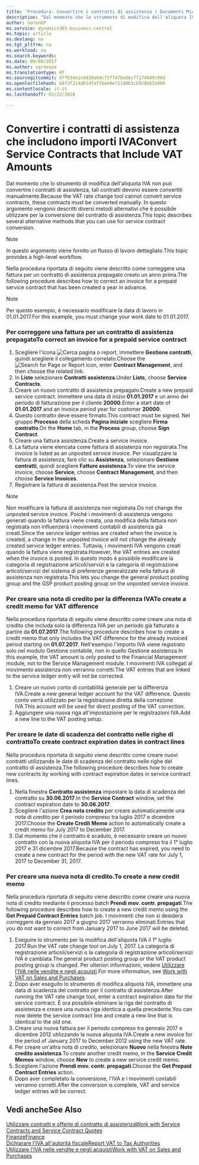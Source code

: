 ```yaml
---
title: 'Procedura: Convertire i contratti di assistenza | Documenti Microsoft'
description: "Dal momento che lo strumento di modifica dell'aliquota IVA non può convertire i contratti di assistenza, tali contratti devono essere convertiti manualmente. In questo argomento vengono descritti diversi metodi alternativi che è possibile utilizzare per la conversione del contratto di assistenza."
author: SorenGP
ms.service: dynamics365-business-central
ms.topic: article
ms.devlang: na
ms.tgt_pltfrm: na
ms.workload: na
ms.search.keywords: 
ms.date: 09/08/2017
ms.author: sgroespe
ms.translationtype: HT
ms.sourcegitcommit: d7fb34e1c9428a64c71ff47be8bcff174649c00d
ms.openlocfilehash: 64f3f214d014faff6ee0e71180b1cb928bb15d86
ms.contentlocale: it-it
ms.lasthandoff: 03/22/2018

---
```

# <a name="convert-service-contracts-that-include-vat-amounts"></a><span data-ttu-id="0e8b5-104">Convertire i contratti di assistenza che includono importi IVA</span><span class="sxs-lookup"><span data-stu-id="0e8b5-104">Convert Service Contracts that Include VAT Amounts</span></span>
<span data-ttu-id="0e8b5-105">Dal momento che lo strumento di modifica dell'aliquota IVA non può convertire i contratti di assistenza, tali contratti devono essere convertiti manualmente.</span><span class="sxs-lookup"><span data-stu-id="0e8b5-105">Because the VAT rate change tool cannot convert service contracts, these contracts must be converted manually.</span></span> <span data-ttu-id="0e8b5-106">In questo argomento vengono descritti diversi metodi alternativi che è possibile utilizzare per la conversione del contratto di assistenza.</span><span class="sxs-lookup"><span data-stu-id="0e8b5-106">This topic describes several alternative methods that you can use for service contract conversion.</span></span>  

> [!NOTE]  
>  <span data-ttu-id="0e8b5-107">In questo argomento viene fornito un flusso di lavoro dettagliato.</span><span class="sxs-lookup"><span data-stu-id="0e8b5-107">This topic provides a high-level workflow.</span></span>  

 <span data-ttu-id="0e8b5-108">Nella procedura riportata di seguito viene descritto come correggere una fattura per un contratto di assistenza prepagato creato un anno prima.</span><span class="sxs-lookup"><span data-stu-id="0e8b5-108">The following procedure describes how to correct an invoice for a prepaid service contract that has been created a year in advance.</span></span>  

> [!NOTE]  
>  <span data-ttu-id="0e8b5-109">Per questo esempio, è necessario modificare la data di lavoro in 01.01.2017.</span><span class="sxs-lookup"><span data-stu-id="0e8b5-109">For this example, you must change your work date to 01.01.2017.</span></span>  

### <a name="to-correct-an-invoice-for-a-prepaid-service-contract"></a><span data-ttu-id="0e8b5-110">Per correggere una fattura per un contratto di assistenza prepagato</span><span class="sxs-lookup"><span data-stu-id="0e8b5-110">To correct an invoice for a prepaid service contract</span></span>  
1. <span data-ttu-id="0e8b5-111">Scegliere l'icona ![Cerca pagina o report](media/ui-search/search_small.png "icona Cerca pagina o report"), immettere **Gestione contratti**, quindi scegliere il collegamento correlato.</span><span class="sxs-lookup"><span data-stu-id="0e8b5-111">Choose the ![Search for Page or Report](media/ui-search/search_small.png "Search for Page or Report icon") icon, enter **Contract Management**, and then choose the related link.</span></span>  
2. <span data-ttu-id="0e8b5-112">In **Liste** selezionare **Contratti assistenza**.</span><span class="sxs-lookup"><span data-stu-id="0e8b5-112">Under **Lists**, choose **Service Contracts**.</span></span>  
3. <span data-ttu-id="0e8b5-113">Creare un nuovo contratto di assistenza prepagato.</span><span class="sxs-lookup"><span data-stu-id="0e8b5-113">Create a new prepaid service contract.</span></span> <span data-ttu-id="0e8b5-114">Immettere una data di inizio **01.01.2017** e un anno del periodo di fatturazione per il cliente **20000**.</span><span class="sxs-lookup"><span data-stu-id="0e8b5-114">Enter a start date of **01.01.2017** and an invoice period year for customer **20000**.</span></span>  
4. <span data-ttu-id="0e8b5-115">Questo contratto deve essere firmato.</span><span class="sxs-lookup"><span data-stu-id="0e8b5-115">This contract must be signed.</span></span> <span data-ttu-id="0e8b5-116">Nel gruppo **Processo** della scheda **Pagina iniziale** scegliere **Firma contratto**.</span><span class="sxs-lookup"><span data-stu-id="0e8b5-116">On the **Home** tab, in the **Process** group, choose **Sign Contract**.</span></span>  
5. <span data-ttu-id="0e8b5-117">Creare una fattura assistenza.</span><span class="sxs-lookup"><span data-stu-id="0e8b5-117">Create a service invoice.</span></span>
6. <span data-ttu-id="0e8b5-118">La fattura viene elencata come fattura di assistenza non registrata.</span><span class="sxs-lookup"><span data-stu-id="0e8b5-118">The invoice is listed as an unposted service invoice.</span></span> <span data-ttu-id="0e8b5-119">Per visualizzare la fattura di assistenza, fare clic su **Assistenza**, selezionare **Gestione contratti**, quindi scegliere **Fatture assistenza**.</span><span class="sxs-lookup"><span data-stu-id="0e8b5-119">To view the service invoice, choose **Service**, choose **Contract Management**, and then choose **Service Invoices**.</span></span>  
7. <span data-ttu-id="0e8b5-120">Registrare la fattura di assistenza.</span><span class="sxs-lookup"><span data-stu-id="0e8b5-120">Post the service invoice.</span></span>  

> [!NOTE]  
>  <span data-ttu-id="0e8b5-121">Non modificare la fattura di assistenza non registrata.</span><span class="sxs-lookup"><span data-stu-id="0e8b5-121">Do not change the unposted service invoice.</span></span> <span data-ttu-id="0e8b5-122">Poiché i movimenti di assistenza vengono generati quando la fattura viene creata, una modifica della fattura non registrata non influenzerà i movimenti contabili di assistenza già creati.</span><span class="sxs-lookup"><span data-stu-id="0e8b5-122">Since the service ledger entries are created when the invoice is created, a change in the unposted invoice will not change the already created service ledger entries.</span></span> <span data-ttu-id="0e8b5-123">Tuttavia, i movimenti IVA vengono creati quando la fattura viene registrata.</span><span class="sxs-lookup"><span data-stu-id="0e8b5-123">However, the VAT entries are created when the invoice is posted.</span></span> <span data-ttu-id="0e8b5-124">In questo modo è possibile modificare la categoria di registrazione articoli/servizi e la categoria di registrazione articoli/servizi del sistema di preferenze generalizzate nella fattura di assistenza non registrata.</span><span class="sxs-lookup"><span data-stu-id="0e8b5-124">This lets you change the general product posting group and the GSP product posting group on the unposted service invoice.</span></span>  

### <a name="to-create-a-credit-memo-for-vat-difference"></a><span data-ttu-id="0e8b5-125">Per creare una nota di credito per la differenza IVA</span><span class="sxs-lookup"><span data-stu-id="0e8b5-125">To create a credit memo for VAT difference</span></span>  
<span data-ttu-id="0e8b5-126">Nella procedura riportata di seguito viene descritto come creare una nota di credito che includa solo la differenza IVA per un periodo già fatturato a partire da **01.07.2017**.</span><span class="sxs-lookup"><span data-stu-id="0e8b5-126">The following procedure describes how to create a credit memo that only includes the VAT difference for the already invoiced period starting on **01.07.2017**.</span></span> <span data-ttu-id="0e8b5-127">Nell'esempio l'importo IVA viene registrato solo nel modulo Gestione contabile, non in quello Gestione assistenza.</span><span class="sxs-lookup"><span data-stu-id="0e8b5-127">In this example, the VAT amount is only posted to the Financial Management module, not to the Service Management module.</span></span> <span data-ttu-id="0e8b5-128">I movimenti IVA collegati al movimento assistenza non verranno corretti.</span><span class="sxs-lookup"><span data-stu-id="0e8b5-128">The VAT entries that are linked to the service ledger entry will not be corrected.</span></span>  

1. <span data-ttu-id="0e8b5-129">Creare un nuovo conto di contabilità generale per la differenza IVA.</span><span class="sxs-lookup"><span data-stu-id="0e8b5-129">Create a new general ledger account for the VAT difference.</span></span> <span data-ttu-id="0e8b5-130">Questo conto verrà utilizzato per la registrazione diretta della correzione IVA.</span><span class="sxs-lookup"><span data-stu-id="0e8b5-130">This account will be used for direct posting of the VAT correction.</span></span>  
2. <span data-ttu-id="0e8b5-131">Aggiungere una nuova riga all'impostazione per le registrazioni IVA.</span><span class="sxs-lookup"><span data-stu-id="0e8b5-131">Add a new line to the VAT posting setup.</span></span>  

### <a name="to-create-contract-expiration-dates-in-contract-lines"></a><span data-ttu-id="0e8b5-132">Per creare le date di scadenza del contratto nelle righe di contratto</span><span class="sxs-lookup"><span data-stu-id="0e8b5-132">To create contract expiration dates in contract lines</span></span>  
<span data-ttu-id="0e8b5-133">Nella procedura riportata di seguito viene descritto come creare nuovi contratti utilizzando le date di scadenza del contratto nelle righe del contratto di assistenza.</span><span class="sxs-lookup"><span data-stu-id="0e8b5-133">The following procedure describes how to create new contracts by working with contract expiration dates in service contract lines.</span></span>  

1. <span data-ttu-id="0e8b5-134">Nella finestra **Contratto assistenza** impostare la data di scadenza del contratto su **30.06.2017**.</span><span class="sxs-lookup"><span data-stu-id="0e8b5-134">In the **Service Contract** window, set the contract expiration date to **30.06.2017**.</span></span>  
2. <span data-ttu-id="0e8b5-135">Scegliere l'azione **Crea nota credito** per creare automaticamente una nota di credito per il periodo compreso tra luglio 2017 e dicembre 2017.</span><span class="sxs-lookup"><span data-stu-id="0e8b5-135">Choose the **Create Credit Memo** action to automatically create a credit memo for July 2017 to December 2017.</span></span>  
3. <span data-ttu-id="0e8b5-136">Dal momento che il contratto è scaduto, è necessario creare un nuovo contratto con la nuova aliquota IVA per il periodo compreso tra il 1° luglio 2017 e 31 dicembre 2017.</span><span class="sxs-lookup"><span data-stu-id="0e8b5-136">Because the contract has expired, you need to create a new contract for the period with the new VAT rate for July 1, 2017 to December 31, 2017.</span></span>  

### <a name="to-create-a-new-credit-memo"></a><span data-ttu-id="0e8b5-137">Per creare una nuova nota di credito.</span><span class="sxs-lookup"><span data-stu-id="0e8b5-137">To create a new credit memo</span></span>  
<span data-ttu-id="0e8b5-138">Nella procedura riportata di seguito viene descritto come creare una nuova nota di credito mediante il processo batch **Prendi mov. contr. prepagati**.</span><span class="sxs-lookup"><span data-stu-id="0e8b5-138">The following procedure describes how to create a new credit memo using the **Get Prepaid Contract Entries** batch job.</span></span> <span data-ttu-id="0e8b5-139">I movimenti che non si desidera correggere da gennaio 2017 a giugno 2017 verranno eliminati.</span><span class="sxs-lookup"><span data-stu-id="0e8b5-139">Entries that you do not want to correct from January 2017 to June 2017 will be deleted.</span></span>  

1. <span data-ttu-id="0e8b5-140">Eseguire lo strumento per la modifica dell'aliquota IVA il 1° luglio 2017.</span><span class="sxs-lookup"><span data-stu-id="0e8b5-140">Run the VAT rate change tool on July 1, 2017.</span></span> <span data-ttu-id="0e8b5-141">La categoria di registrazione articoli/servizi o la categoria di registrazione articoli/servizi IVA è cambiata.</span><span class="sxs-lookup"><span data-stu-id="0e8b5-141">The general product posting group or the VAT product posting group is changed.</span></span> <span data-ttu-id="0e8b5-142">Per ulteriori informazioni, vedere [Utilizzare l'IVA nelle vendite e negli acquisti](finance-work-with-vat.md).</span><span class="sxs-lookup"><span data-stu-id="0e8b5-142">For more information, see [Work with VAT on Sales and Purchases](finance-work-with-vat.md).</span></span>  
2. <span data-ttu-id="0e8b5-143">Dopo aver eseguito lo strumento di modifica aliquota IVA, immettere una data di scadenza del contratto per il contratto di assistenza.</span><span class="sxs-lookup"><span data-stu-id="0e8b5-143">After running the VAT rate change tool, enter a contract expiration date for the service contract.</span></span> <span data-ttu-id="0e8b5-144">È ora possibile eliminare la riga del contratto di assistenza e creare una nuova riga identica a quella precedente.</span><span class="sxs-lookup"><span data-stu-id="0e8b5-144">You can now delete the service contract line and create a new line that is identical to the old one.</span></span>  
3. <span data-ttu-id="0e8b5-145">Creare una nuova fattura per il periodo compreso tra gennaio 2017 e dicembre 2012 utilizzando la nuova aliquota IVA.</span><span class="sxs-lookup"><span data-stu-id="0e8b5-145">Create a new invoice for the period of January 2017 to December 2012 using the new VAT rate.</span></span>  
4. <span data-ttu-id="0e8b5-146">Per creare un'altra nota di credito, selezionare **Nuovo** nella finestra **Note credito assistenza**.</span><span class="sxs-lookup"><span data-stu-id="0e8b5-146">To create another credit memo, in the **Service Credit Memos** window, choose **New** to create a new service credit memo.</span></span>  
5. <span data-ttu-id="0e8b5-147">Scegliere l'azione **Prendi mov. contr. prepagati**.</span><span class="sxs-lookup"><span data-stu-id="0e8b5-147">Choose the **Get Prepaid Contract Entries** action.</span></span>  
6. <span data-ttu-id="0e8b5-148">Dopo aver completato la conversione, l'IVA e i movimenti contabili verranno corretti.</span><span class="sxs-lookup"><span data-stu-id="0e8b5-148">After the conversion is complete, VAT and service ledger entries will be correct.</span></span>  

## <a name="see-also"></a><span data-ttu-id="0e8b5-149">Vedi anche</span><span class="sxs-lookup"><span data-stu-id="0e8b5-149">See Also</span></span>  
[<span data-ttu-id="0e8b5-150">Utilizzare contratti e offerte di contratto di assistenza</span><span class="sxs-lookup"><span data-stu-id="0e8b5-150">Work with Service Contracts and Service Contract Quotes</span></span>](service-how-to-create-service-contracts-and-service-contract-quotes.md)  
[<span data-ttu-id="0e8b5-151">Finanze</span><span class="sxs-lookup"><span data-stu-id="0e8b5-151">Finance</span></span>](finance.md)  
[<span data-ttu-id="0e8b5-152">Dichiarare l'IVA all'autorità fiscale</span><span class="sxs-lookup"><span data-stu-id="0e8b5-152">Report VAT to Tax Authorities</span></span>](finance-how-report-vat.md)  
[<span data-ttu-id="0e8b5-153">Utilizzare l'IVA nelle vendite e negli acquisti</span><span class="sxs-lookup"><span data-stu-id="0e8b5-153">Work with VAT on Sales and Purchases</span></span>](finance-work-with-vat.md)  

